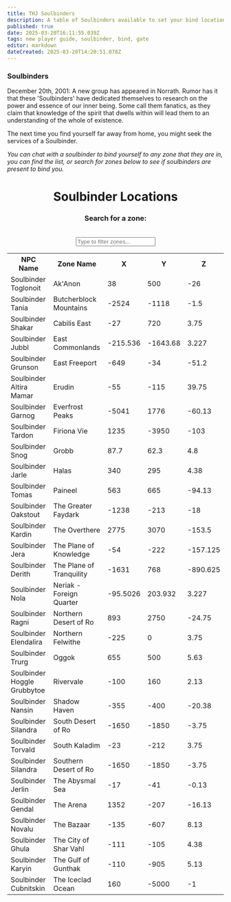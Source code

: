 ```yaml
---
title: THJ Soulbinders
description: A table of Soulbinders available to set your bind location across Norrath!
published: true
date: 2025-03-20T16:11:55.039Z
tags: new player guide, soulbinder, bind, gate
editor: markdown
dateCreated: 2025-03-20T14:20:51.078Z
---
```


<div class="blurb-container">
    <h3>Soulbinders</h3>
    <p>
        December 20th, 2001: A new group has appeared in Norrath. Rumor has it that these 'Soulbinders' 
        have dedicated themselves to research on the power and essence of our inner being. Some call them fanatics, 
        as they claim that knowledge of the spirit that dwells within will lead them to an understanding of the whole of existence. 
    </p>
    <p>
        The next time you find yourself far away from home, you might seek the services of a Soulbinder.
    </p>
    <p class="ooc">
        <em>You can chat with a soulbinder to bind yourself to any zone that they are in, you can find the list, or search for zones below to see if soulbinders are present to bind you.</em>
    </p>
</div>
<div align='center'>
<div class="search-container">
    <h1>Soulbinder Locations</h1>
    <h3>Search for a zone:</h3><br>
    <input type="text" id="searchInput" onkeyup="searchTable()" placeholder="Type to filter zones...">
</div>
<table id="soulbinderTable">
    <tr>
            <th>NPC Name</th>
            <th>Zone Name</th>
            <th>X</th>
            <th>Y</th>
            <th>Z</th>
        </tr>
        <tr>
            <td>Soulbinder Toglonoit</td>
            <td>Ak'Anon</td>
            <td>38</td>
            <td>500</td>
            <td>-26</td>
        </tr>
        <tr>
            <td>Soulbinder Tania</td>
            <td>Butcherblock Mountains</td>
            <td>-2524</td>
            <td>-1118</td>
            <td>-1.5</td>
        </tr>
        <tr>
            <td>Soulbinder Shakar</td>
            <td>Cabilis East</td>
            <td>-27</td>
            <td>720</td>
            <td>3.75</td>
        </tr>
        <tr>
            <td>Soulbinder Jubbl</td>
            <td>East Commonlands</td>
            <td>-215.536</td>
            <td>-1643.68</td>
            <td>3.227</td>
        </tr>
        <tr>
            <td>Soulbinder Grunson</td>
            <td>East Freeport</td>
            <td>-649</td>
            <td>-34</td>
            <td>-51.2</td>
        </tr>
        <tr>
            <td>Soulbinder Altira Mamar</td>
            <td>Erudin</td>
            <td>-55</td>
            <td>-115</td>
            <td>39.75</td>
        </tr>
        <tr>
            <td>Soulbinder Garnog</td>
            <td>Everfrost Peaks</td>
            <td>-5041</td>
            <td>1776</td>
            <td>-60.13</td>
        </tr>
        <tr>
            <td>Soulbinder Tardon</td>
            <td>Firiona Vie</td>
            <td>1235</td>
            <td>-3950</td>
            <td>-103</td>
        </tr>
        <tr>
            <td>Soulbinder Snog</td>
            <td>Grobb</td>
            <td>87.7</td>
            <td>62.3</td>
            <td>4.8</td>
        </tr>
        <tr>
            <td>Soulbinder Jarle</td>
            <td>Halas</td>
            <td>340</td>
            <td>295</td>
            <td>4.38</td>
        </tr>
        <tr>
            <td>Soulbinder Tomas</td>
            <td>Paineel</td>
            <td>563</td>
            <td>665</td>
            <td>-94.13</td>
        </tr>
        <tr>
            <td>Soulbinder Oakstout</td>
            <td>The Greater Faydark</td>
            <td>-1238</td>
            <td>-213</td>
            <td>-18</td>
        </tr>
        <tr>
            <td>Soulbinder Kardin</td>
            <td>The Overthere</td>
            <td>2775</td>
            <td>3070</td>
            <td>-153.5</td>
        </tr>
        <tr>
            <td>Soulbinder Jera</td>
            <td>The Plane of Knowledge</td>
            <td>-54</td>
            <td>-222</td>
            <td>-157.125</td>
        </tr>
        <tr>
            <td>Soulbinder Derith</td>
            <td>The Plane of Tranquility</td>
            <td>-1631</td>
            <td>768</td>
            <td>-890.625</td>
        </tr>
        <!-- Added missing Soulbinders -->
        <tr>
            <td>Soulbinder Nola</td>
            <td>Neriak - Foreign Quarter</td>
            <td>-95.5026</td>
            <td>203.932</td>
            <td>3.227</td>
        </tr>
        <tr>
            <td>Soulbinder Ragni</td>
            <td>Northern Desert of Ro</td>
            <td>893</td>
            <td>2750</td>
            <td>-24.75</td>
        </tr>
        <tr>
            <td>Soulbinder Elendalira</td>
            <td>Northern Felwithe</td>
            <td>-225</td>
            <td>0</td>
            <td>3.75</td>
        </tr>
        <tr>
            <td>Soulbinder Trurg</td>
            <td>Oggok</td>
            <td>655</td>
            <td>500</td>
            <td>5.63</td>
        </tr>
        <tr>
            <td>Soulbinder Hoggle Grubbytoe</td>
            <td>Rivervale</td>
            <td>-100</td>
            <td>160</td>
            <td>2.13</td>
        </tr>
        <tr>
            <td>Soulbinder Nansin</td>
            <td>Shadow Haven</td>
            <td>-355</td>
            <td>-400</td>
            <td>-20.38</td>
        </tr>
        <tr>
            <td>Soulbinder Silandra</td>
            <td>South Desert of Ro</td>
            <td>-1650</td>
            <td>-1850</td>
            <td>-3.75</td>
        </tr>
        <tr>
            <td>Soulbinder Torvald</td>
            <td>South Kaladim</td>
            <td>-23</td>
            <td>-212</td>
            <td>3.75</td>
        </tr>
        <tr>
            <td>Soulbinder Silandra</td>
            <td>Southern Desert of Ro</td>
            <td>-1650</td>
            <td>-1850</td>
            <td>-3.75</td>
        </tr>
        <tr>
            <td>Soulbinder Jerlin</td>
            <td>The Abysmal Sea</td>
            <td>-17</td>
            <td>-41</td>
            <td>-0.13</td>
        </tr>
        <tr>
            <td>Soulbinder Gendal</td>
            <td>The Arena</td>
            <td>1352</td>
            <td>-207</td>
            <td>-16.13</td>
        </tr>
        <tr>
            <td>Soulbinder Novalu</td>
            <td>The Bazaar</td>
            <td>-135</td>
            <td>-607</td>
            <td>8.13</td>
        </tr>
        <tr>
            <td>Soulbinder Ghula</td>
            <td>The City of Shar Vahl</td>
            <td>-111</td>
            <td>-105</td>
            <td>4.38</td>
        </tr>
        <tr>
            <td>Soulbinder Karyin</td>
            <td>The Gulf of Gunthak</td>
            <td>-110</td>
            <td>-905</td>
            <td>5.13</td>
        </tr>
        <tr>
            <td>Soulbinder Cubnitskin</td>
            <td>The Iceclad Ocean</td>
            <td>160</td>
            <td>-5000</td>
            <td>-1</td>
        </tr>
    </table>
</div>